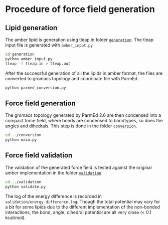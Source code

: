 # Procedure of force field generation
## Lipid generation
The amber lipid is generation using tleap in folder [`generation`](https://github.com/xiki-tempula/gmx_lipid17.ff/tree/master/generation_validation/generation). The tleap
input file is generated with `amber_input.py`

```bash
cd generation
python amber_input.py
tleap -f tleap.in > tleap.out
```

After the successful generation of all the lipids in amber format, the files are
converted to gromacs topology and coordinate file with ParmEd.

```bash
python parmed_conversion.py
```

## Force field generation
The gromacs topology generated by ParmEd 2.6 are then condensed into a compact
force field, where bonds are condensed to bondtypes, so does the angles and
dihedrals. This step is done in the folder [`conversion`](https://github.com/xiki-tempula/gmx_lipid17.ff/tree/master/generation_validation/conversion).

```bash
cd ../conversion
python main.py
```

## Force field validation
The validation of the generated force field is tested against the original amber
implementation in the folder [`validation`](https://github.com/xiki-tempula/gmx_lipid17.ff/tree/master/generation_validation/validation).

```bash
cd ../validation
python validate.py
```

The log of the energy difference is recorded in `validation/energy_difference.log`.
Though the total potential may vary for a bit for some lipids due to the different
implementation of the non-bonded interactions, the bond, angle, dihedral
potential are all very close (< 0.1 kcal/mol).
